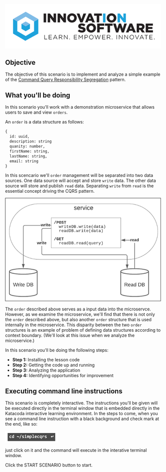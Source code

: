 ![logo](12factor-001/assets/logo-sm.png)

## Objective

The objective of this scenario is to implement and analyze a simple example of the  [Command Query Responsibility Segregation](https://docs.microsoft.com/en-us/azure/architecture/patterns/cqrs) pattern.

## What you'll be doing 

In this scenario you'll work with a demonstration microservice that allows users to save and view `orders`.

An `order` is a data structure as follows:

```
{
  id: uuid,
  description: string
  quanity: number,
  firstName: string,
  lastName: string,
  email: string
}

```

In this scencario we'll `order` management will be separated into two data sources. One data source will accept and store `write` data. The other data source will store and publish `read` data. Separating `write` from `read` is the essential concept driving the CQRS pattern.

![Basic CQRS](msdb-003/assets/CQRS-basic.png)

The `order` described above serves as a input data into the microservce. However, as we examine the microservice, we'll find that there is not only the `order` described above, but also another `order` structure that is used internally in the microservice. This disparity between the two `order` structures is an example of problem of defining data structures according to context boundary. (We'll look at this issue when we analyze the microservice.) 


In this scenario you'll be doing the following steps:

* **Step 1:** Installing the lesson code
* **Step 2:** Getting the code up and running
* **Step 3:** Analyzing the application
* **Step 4:** Identifying opportunities for improvement

## Executing command line instructions 

This scenario is completely interactive. The instructions you'll be given will be executed directly in the terminal window that is embedded directly in the Katacoda interactive learning environment. In the steps to come, when you see a command line instruction with a black background and check mark at the end, like so:

![Katacoda command line](msdb-003/assets/command-01.png)

just click on it and the command will execute in the interative terminal window.

Click the START SCENARIO button to start.